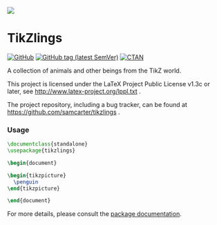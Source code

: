 ![](https://raw.githubusercontent.com/samcarter/tikzlings/main/ICON.png)

# TikZlings

[![GitHub](https://img.shields.io/github/license/samcarter/tikzlings.svg?color=blue)](http://www.latex-project.org/lppl.txt)
[![GitHub tag (latest SemVer)](https://img.shields.io/github/tag/samcarter/tikzlings.svg?label=current%20version)](https://github.com/samcarter/tikzlings/releases/latest)
[![CTAN](https://img.shields.io/ctan/v/tikzlings.svg)](https://ctan.org/pkg/tikzlings)

A collection of animals and other beings from the TikZ world.

This project is licensed under the LaTeX Project Public License v1.3c or later, see http://www.latex-project.org/lppl.txt .

The project repository, including a bug tracker, can be found at https://github.com/samcarter/tikzlings .

### Usage

```latex
\documentclass{standalone}
\usepackage{tikzlings}

\begin{document}

\begin{tikzpicture}
  \penguin
\end{tikzpicture}

\end{document}
```

For more details, please consult the [package documentation](https://github.com/samcarter/tikzlings/blob/main/DOCUMENTATION.pdf).

